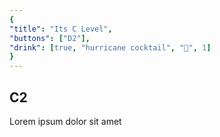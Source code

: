 ```yaml
---
{
"title": "Its C Level",
"buttons": ["D2"],
"drink": [true, "hurricane cocktail", "🍹", 1]
}
---
```


## C2

Lorem ipsum dolor sit amet